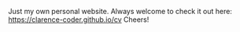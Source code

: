 Just my own personal website. Always welcome to check it out here: https://clarence-coder.github.io/cv
Cheers!
